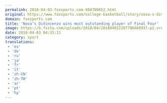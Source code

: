 ```yaml
---
permalink: 2018-04-03-foxsports.com-984700652.html
original: https://www.foxsports.com/college-basketball/story/nova-s-divincenzo-wins-most-outstanding-player-of-final-four-040318
domain: foxsports.com
title: 'Nova’s DiVincenzo wins most outstanding player of Final Four'
image: https://b.fssta.com/uploads/2018/04/201804022207796660937-p2.vresize.1200.630.high.25.jpeg
date: 2018-04-03 04:33:11
category: sport
translations: 
 - 'es'
 - 'de'
 - 'ru'
 - 'ja'
 - 'fr'
 - 'it'
 - 'zh-CN'
 - 'zh-TW'
 - 'ar'
 - 'pt'
 - 'hy'
---
```


